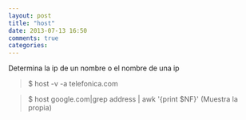 ```yaml
---
layout: post
title: "host"
date: 2013-07-13 16:50
comments: true
categories: 
---
```

Determina la ip de un nombre o el nombre de una ip 

>$ host -v -a telefonica.com  

>$ host google.com|grep address | awk '{print $NF}' (Muestra la propia)

